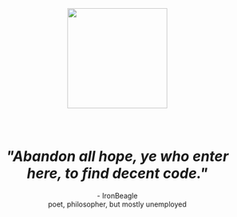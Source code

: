 <div align="center">
  <img height="200" src="https://i.giphy.com/media/v1.Y2lkPTc5MGI3NjExeW5jbnJmZHFtZzN2cnB5a2F4YTBvd2k1ZzA4bTRvNzc4aG9qcnVhMSZlcD12MV9pbnRlcm5hbF9naWZfYnlfaWQmY3Q9Zw/xTiIzJSKB4l7xTouE8/giphy.gif"  />
</div>

###
<br>

<h1 align="center">
<i>"Abandon all hope, ye who enter here, to find decent code."</i>
</h1> 

<p align=center>- IronBeagle<br>poet, philosopher, but mostly unemployed</p>